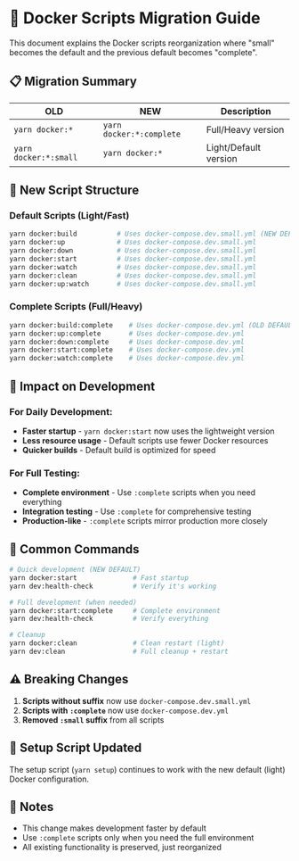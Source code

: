 # 🔄 Docker Scripts Migration Guide

This document explains the Docker scripts reorganization where "small" becomes the default and the previous default becomes "complete".

## 📋 **Migration Summary**

| **OLD** | **NEW** | **Description** |
|---------|---------|-----------------|
| `yarn docker:*` | `yarn docker:*:complete` | Full/Heavy version |
| `yarn docker:*:small` | `yarn docker:*` | Light/Default version |

## 🚀 **New Script Structure**

### **Default Scripts (Light/Fast)** 
```bash
yarn docker:build          # Uses docker-compose.dev.small.yml (NEW DEFAULT)
yarn docker:up             # Uses docker-compose.dev.small.yml 
yarn docker:down           # Uses docker-compose.dev.small.yml
yarn docker:start          # Uses docker-compose.dev.small.yml
yarn docker:watch          # Uses docker-compose.dev.small.yml
yarn docker:clean          # Uses docker-compose.dev.small.yml
yarn docker:up:watch       # Uses docker-compose.dev.small.yml
```

### **Complete Scripts (Full/Heavy)**
```bash
yarn docker:build:complete    # Uses docker-compose.dev.yml (OLD DEFAULT)
yarn docker:up:complete       # Uses docker-compose.dev.yml
yarn docker:down:complete     # Uses docker-compose.dev.yml  
yarn docker:start:complete    # Uses docker-compose.dev.yml
yarn docker:watch:complete    # Uses docker-compose.dev.yml
```

## 🎯 **Impact on Development**

### **For Daily Development:**
- **Faster startup** - `yarn docker:start` now uses the lightweight version
- **Less resource usage** - Default scripts use fewer Docker resources
- **Quicker builds** - Default build is optimized for speed

### **For Full Testing:**
- **Complete environment** - Use `:complete` scripts when you need everything
- **Integration testing** - Use `:complete` for comprehensive testing
- **Production-like** - `:complete` scripts mirror production more closely

## 🔧 **Common Commands**

```bash
# Quick development (NEW DEFAULT)
yarn docker:start              # Fast startup
yarn dev:health-check          # Verify it's working

# Full development (when needed)
yarn docker:start:complete     # Complete environment
yarn dev:health-check          # Verify everything

# Cleanup
yarn docker:clean              # Clean restart (light)
yarn dev:clean                 # Full cleanup + restart
```

## ⚠️ **Breaking Changes**

1. **Scripts without suffix** now use `docker-compose.dev.small.yml`
2. **Scripts with `:complete`** now use `docker-compose.dev.yml` 
3. **Removed `:small` suffix** from all scripts

## 🚀 **Setup Script Updated**

The setup script (`yarn setup`) continues to work with the new default (light) Docker configuration.

## 📝 **Notes**

- This change makes development faster by default
- Use `:complete` scripts only when you need the full environment
- All existing functionality is preserved, just reorganized
